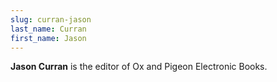 ```yaml
---
slug: curran-jason
last_name: Curran
first_name: Jason
---
```

**Jason Curran** is the editor of Ox and Pigeon Electronic Books.
